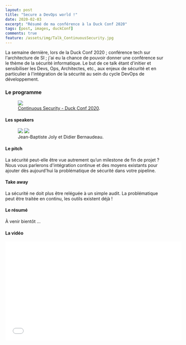 ```yaml
---
layout: post
title: "Secure a DevOps world !"
date: 2020-02-03
excerpt: "Résumé de ma conférence à la Duck Conf 2020"
tags: [post, images, duckConf]
comments: true
feature: /assets/img/Talk_ContinuousSecurity.jpg
---
```


La semaine dernière, lors de la Duck Conf 2020 ; conférence tech sur l'architecture de SI ; j'ai eu la chance de pouvoir donner une conférence sur le thème de la sécurité informatique.
Le but de ce talk étant d'initier et sensibiliser les Devs, Ops, Architectes, etc., aux enjeux de sécurité et en particulier à l'intégration de la sécurité au sein du cycle DevOps de développement.

### Le programme

<figure>
<a href="https://www.laduckconf.com"><img src="https://scontent-cdg2-1.xx.fbcdn.net/v/t1.0-9/73475245_2793131700698612_7811718674384945152_n.png?_nc_cat=107&_nc_ohc=E5aG1z6_5AUAX-9GqV5&_nc_ht=scontent-cdg2-1.xx&oh=f0458a11f24d828a2a8df4a8bef850e8&oe=5EC287C2"></a><figcaption><a href="https://www.laduckconf.com/programme/" title="Continuous Security - Duck Conf 2020 ">Continuous Security - Duck Conf 2020</a>.</figcaption>
</figure>

#### Les speakers

<figure class="half">
    <a href="Jean-Baptiste JOLY"><img src="https://media-exp1.licdn.com/dms/image/C4D03AQGvuL-oclDuNA/profile-displayphoto-shrink_800_800/0?e=1586390400&v=beta&t=bAiIgdlA71GxUfzLfH_3E1-5xVo3MIXVILWnSkDUnmo"></a>
    <a href="Didier Bernaudeau"><img src="https://media-exp1.licdn.com/dms/image/C4D03AQEzMteQ-W4mRw/profile-displayphoto-shrink_800_800/0?e=1586390400&v=beta&t=avlS32VG9LUSUG3Tr0SUoB4aKcR-6Cm6xsS6CvsbtTU"></a>
    <figcaption>Jean-Baptiste Joly et Didier Bernaudeau.</figcaption>
</figure>

#### Le pitch

La sécurité peut-elle être vue autrement qu’un milestone de fin de projet ?
Nous vous parlerons d'intégration continue et des moyens existants pour ajouter dès aujourd'hui la problématique de sécurité dans votre pipeline.

#### Take away

La sécurité ne doit plus être reléguée à un simple audit. La problématique peut être traitée en continu, les outils existent déjà !

#### Le résumé

À venir bientôt ...

#### La vidéo

<iframe width="560" height="315" src="//www.youtube.com/embed/NLWcUToQgBY" frameborder="0"> </iframe>
